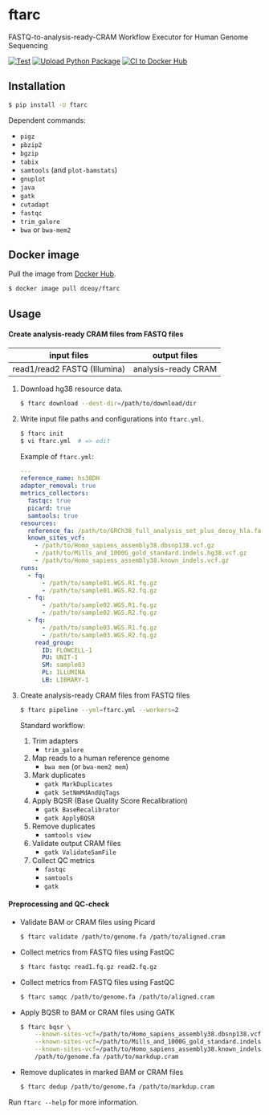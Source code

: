 ftarc
=====

FASTQ-to-analysis-ready-CRAM Workflow Executor for Human Genome Sequencing

[![Test](https://github.com/dceoy/ftarc/actions/workflows/test.yml/badge.svg)](https://github.com/dceoy/ftarc/actions/workflows/test.yml)
[![Upload Python Package](https://github.com/dceoy/ftarc/actions/workflows/python-publish.yml/badge.svg)](https://github.com/dceoy/ftarc/actions/workflows/python-publish.yml)
[![CI to Docker Hub](https://github.com/dceoy/ftarc/actions/workflows/docker-publish.yml/badge.svg)](https://github.com/dceoy/ftarc/actions/workflows/docker-publish.yml)

Installation
------------

```sh
$ pip install -U ftarc
```

Dependent commands:

- `pigz`
- `pbzip2`
- `bgzip`
- `tabix`
- `samtools` (and `plot-bamstats`)
- `gnuplot`
- `java`
- `gatk`
- `cutadapt`
- `fastqc`
- `trim_galore`
- `bwa` or `bwa-mem2`

Docker image
------------

Pull the image from [Docker Hub](https://hub.docker.com/r/dceoy/ftarc/).

```sh
$ docker image pull dceoy/ftarc
```

Usage
-----

#### Create analysis-ready CRAM files from FASTQ files

| input files                   | output files        |
|:-----------------------------:|:-------------------:|
| read1/read2 FASTQ (Illumina)  | analysis-ready CRAM |

1.  Download hg38 resource data.

    ```sh
    $ ftarc download --dest-dir=/path/to/download/dir
    ```

2.  Write input file paths and configurations into `ftarc.yml`.

    ```sh
    $ ftarc init
    $ vi ftarc.yml  # => edit
    ```

    Example of `ftarc.yml`:

    ```yaml
    ---
    reference_name: hs38DH
    adapter_removal: true
    metrics_collectors:
      fastqc: true
      picard: true
      samtools: true
    resources:
      reference_fa: /path/to/GRCh38_full_analysis_set_plus_decoy_hla.fa
      known_sites_vcf:
        - /path/to/Homo_sapiens_assembly38.dbsnp138.vcf.gz
        - /path/to/Mills_and_1000G_gold_standard.indels.hg38.vcf.gz
        - /path/to/Homo_sapiens_assembly38.known_indels.vcf.gz
    runs:
      - fq:
          - /path/to/sample01.WGS.R1.fq.gz
          - /path/to/sample01.WGS.R2.fq.gz
      - fq:
          - /path/to/sample02.WGS.R1.fq.gz
          - /path/to/sample02.WGS.R2.fq.gz
      - fq:
          - /path/to/sample03.WGS.R1.fq.gz
          - /path/to/sample03.WGS.R2.fq.gz
        read_group:
          ID: FLOWCELL-1
          PU: UNIT-1
          SM: sample03
          PL: ILLUMINA
          LB: LIBRARY-1
    ```

3.  Create analysis-ready CRAM files from FASTQ files

    ```sh
    $ ftarc pipeline --yml=ftarc.yml --workers=2
    ```

    Standard workflow:
    1.  Trim adapters
        - `trim_galore`
    2.  Map reads to a human reference genome
        - `bwa mem` (or `bwa-mem2 mem`)
    3.  Mark duplicates
        - `gatk MarkDuplicates`
        - `gatk SetNmMdAndUqTags`
    4.  Apply BQSR (Base Quality Score Recalibration)
        - `gatk BaseRecalibrator`
        - `gatk ApplyBQSR`
    5.  Remove duplicates
        - `samtools view`
    6.  Validate output CRAM files
        - `gatk ValidateSamFile`
    7.  Collect QC metrics
        - `fastqc`
        - `samtools`
        - `gatk`

#### Preprocessing and QC-check

- Validate BAM or CRAM files using Picard

  ```sh
  $ ftarc validate /path/to/genome.fa /path/to/aligned.cram
  ```

- Collect metrics from FASTQ files using FastQC

  ```sh
  $ ftarc fastqc read1.fq.gz read2.fq.gz
  ```

- Collect metrics from FASTQ files using FastQC

  ```sh
  $ ftarc samqc /path/to/genome.fa /path/to/aligned.cram
  ```

- Apply BQSR to BAM or CRAM files using GATK

  ```sh
  $ ftarc bqsr \
      --known-sites-vcf=/path/to/Homo_sapiens_assembly38.dbsnp138.vcf.gz \
      --known-sites-vcf=/path/to/Mills_and_1000G_gold_standard.indels.hg38.vcf.gz \
      --known-sites-vcf=/path/to/Homo_sapiens_assembly38.known_indels.vcf.gz \
      /path/to/genome.fa /path/to/markdup.cram
  ```

- Remove duplicates in marked BAM or CRAM files

  ```sh
  $ ftarc dedup /path/to/genome.fa /path/to/markdup.cram
  ```

Run `ftarc --help` for more information.
